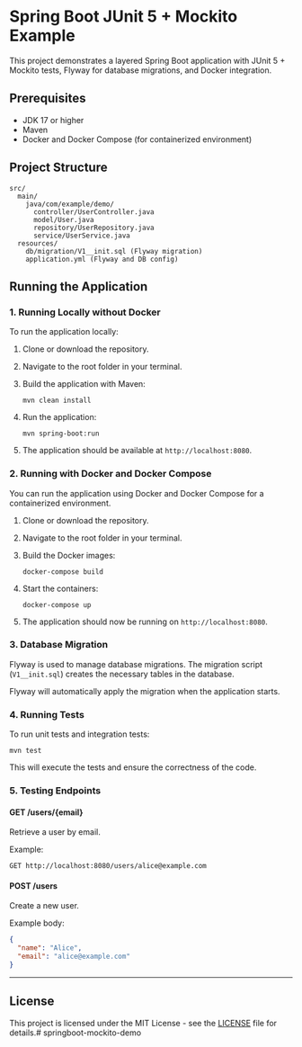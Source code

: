 # Spring Boot JUnit 5 + Mockito Example

This project demonstrates a layered Spring Boot application with JUnit 5 + Mockito tests, Flyway for database migrations, and Docker integration.

## Prerequisites

- JDK 17 or higher
- Maven
- Docker and Docker Compose (for containerized environment)

## Project Structure

```
src/
  main/
    java/com/example/demo/
      controller/UserController.java
      model/User.java
      repository/UserRepository.java
      service/UserService.java
  resources/
    db/migration/V1__init.sql (Flyway migration)
    application.yml (Flyway and DB config)
```

## Running the Application

### 1. Running Locally without Docker

To run the application locally:

1. Clone or download the repository.
2. Navigate to the root folder in your terminal.
3. Build the application with Maven:

   ```
   mvn clean install
   ```

4. Run the application:

   ```
   mvn spring-boot:run
   ```

5. The application should be available at `http://localhost:8080`.

### 2. Running with Docker and Docker Compose

You can run the application using Docker and Docker Compose for a containerized environment.

1. Clone or download the repository.
2. Navigate to the root folder in your terminal.
3. Build the Docker images:

   ```
   docker-compose build
   ```

4. Start the containers:

   ```
   docker-compose up
   ```

5. The application should now be running on `http://localhost:8080`.

### 3. Database Migration

Flyway is used to manage database migrations. The migration script (`V1__init.sql`) creates the necessary tables in the database.

Flyway will automatically apply the migration when the application starts.

### 4. Running Tests

To run unit tests and integration tests:

```
mvn test
```

This will execute the tests and ensure the correctness of the code.

### 5. Testing Endpoints

#### GET /users/{email}

Retrieve a user by email.

Example:

```
GET http://localhost:8080/users/alice@example.com
```

#### POST /users

Create a new user.

Example body:

```json
{
  "name": "Alice",
  "email": "alice@example.com"
}
```

---

## License

This project is licensed under the MIT License - see the [LICENSE](LICENSE) file for details.# springboot-mockito-demo

